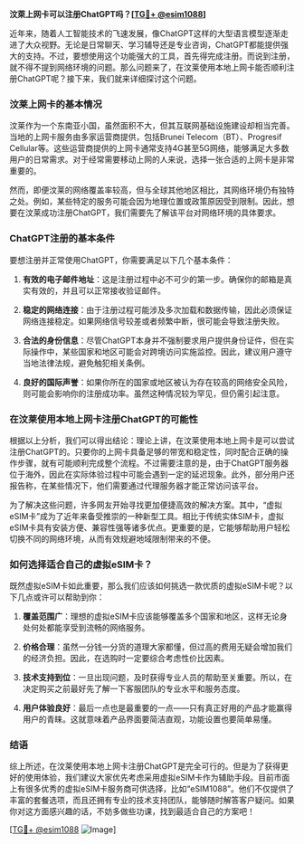 **汶萊上网卡可以注册ChatGPT吗？[[TG💪+ @esim1088](https://t.me/s/esim1088)]**

近年来，随着人工智能技术的飞速发展，像ChatGPT这样的大型语言模型逐渐走进了大众视野。无论是日常聊天、学习辅导还是专业咨询，ChatGPT都能提供强大的支持。不过，要想使用这个功能强大的工具，首先得完成注册。而说到注册，就不得不提到网络环境的问题。那么问题来了，在汶莱使用本地上网卡能否顺利注册ChatGPT呢？接下来，我们就来详细探讨这个问题。

### 汶莱上网卡的基本情况

汶莱作为一个东南亚小国，虽然面积不大，但其互联网基础设施建设却相当完善。当地的上网卡服务由多家运营商提供，包括Brunei Telecom（BT）、Progresif Cellular等。这些运营商提供的上网卡通常支持4G甚至5G网络，能够满足大多数用户的日常需求。对于经常需要移动上网的人来说，选择一张合适的上网卡是非常重要的。

然而，即便汶莱的网络覆盖率较高，但与全球其他地区相比，其网络环境仍有独特之处。例如，某些特定的服务可能会因为地理位置或政策原因受到限制。因此，想要在汶莱成功注册ChatGPT，我们需要先了解该平台对网络环境的具体要求。

### ChatGPT注册的基本条件

要想注册并正常使用ChatGPT，你需要满足以下几个基本条件：

1. **有效的电子邮件地址**：这是注册过程中必不可少的第一步。确保你的邮箱是真实有效的，并且可以正常接收验证邮件。
   
2. **稳定的网络连接**：由于注册过程可能涉及多次加载和数据传输，因此必须保证网络连接稳定。如果网络信号较差或者频繁中断，很可能会导致注册失败。

3. **合法的身份信息**：尽管ChatGPT本身并不强制要求用户提供身份证件，但在实际操作中，某些国家和地区可能会对跨境访问实施监控。因此，建议用户遵守当地法律法规，避免触犯相关条例。

4. **良好的国际声誉**：如果你所在的国家或地区被认为存在较高的网络安全风险，则可能会影响你的注册成功率。虽然这种情况较为罕见，但仍需引起注意。

### 在汶莱使用本地上网卡注册ChatGPT的可能性

根据以上分析，我们可以得出结论：理论上讲，在汶莱使用本地上网卡是可以尝试注册ChatGPT的。只要你的上网卡具备足够的带宽和稳定性，同时配合正确的操作步骤，就有可能顺利完成整个流程。不过需要注意的是，由于ChatGPT服务器位于海外，因此在实际体验过程中可能会遇到一定的延迟现象。此外，部分用户还报告称，在某些情况下，他们需要通过代理服务器才能正常访问该平台。

为了解决这些问题，许多网友开始寻找更加便捷高效的解决方案。其中，“虚拟eSIM卡”成为了近年来备受推崇的一种新型工具。相比于传统实体SIM卡，虚拟eSIM卡具有安装方便、兼容性强等诸多优点。更重要的是，它能够帮助用户轻松切换不同的网络环境，从而有效规避地域限制带来的不便。

### 如何选择适合自己的虚拟eSIM卡？

既然虚拟eSIM卡如此重要，那么我们应该如何挑选一款优质的虚拟eSIM卡呢？以下几点或许可以帮助到你：

1. **覆盖范围广**：理想的虚拟eSIM卡应该能够覆盖多个国家和地区，这样无论身处何处都能享受到流畅的网络服务。

2. **价格合理**：虽然一分钱一分货的道理大家都懂，但过高的费用无疑会增加我们的经济负担。因此，在选购时一定要综合考虑性价比因素。

3. **技术支持到位**：一旦出现问题，及时获得专业人员的帮助至关重要。所以，在决定购买之前最好先了解一下客服团队的专业水平和服务态度。

4. **用户体验良好**：最后一点也是最重要的一点——只有真正好用的产品才能赢得用户的青睐。这就意味着产品界面要简洁直观，功能设置也要简单易懂。

### 结语

综上所述，在汶莱使用本地上网卡注册ChatGPT是完全可行的。但是为了获得更好的使用体验，我们建议大家优先考虑采用虚拟eSIM卡作为辅助手段。目前市面上有很多优秀的虚拟eSIM卡服务商可供选择，比如“eSIM1088”。他们不仅提供了丰富的套餐选项，而且还拥有专业的技术支持团队，能够随时解答客户疑问。如果你对这方面感兴趣的话，不妨多做些功课，找到最适合自己的方案吧！

[[TG💪+ @esim1088](https://t.me/s/esim1088) ![Image](https://i.postimg.cc/4NQfJmqS/Snipaste-2025-05-13-00-14-12.png)]